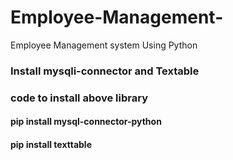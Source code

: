 # Employee-Management-
Employee Management system Using Python

### Install mysqli-connector and Textable

### code to install above library

#### pip install mysql-connector-python
#### pip install texttable

